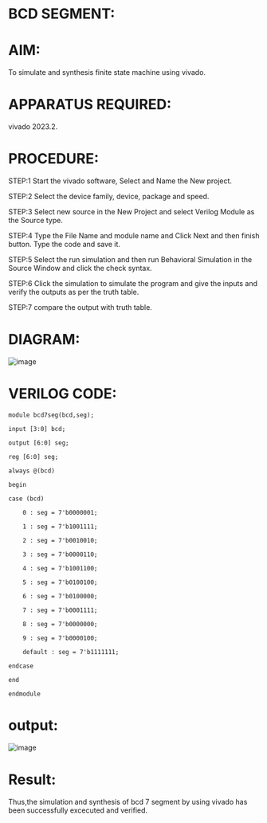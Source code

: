 # BCD SEGMENT:

# AIM:

 To simulate and synthesis finite state machine using vivado.

# APPARATUS REQUIRED: 

  vivado 2023.2.

# PROCEDURE: 
STEP:1 Start the vivado software, Select and Name the New project.

STEP:2 Select the device family, device, package and speed.

STEP:3 Select new source in the New Project and select Verilog Module as the Source type.

STEP:4 Type the File Name and module name and Click Next and then finish button. Type the code and save it.

STEP:5 Select the run simulation and then run Behavioral Simulation in the Source Window and click the check syntax.

STEP:6 Click the simulation to simulate the program and give the inputs and verify the outputs as per the truth table.

STEP:7 compare the output with truth table.

# DIAGRAM:

![image](https://github.com/teja2134/teja2134/assets/161149578/7c305272-d0cc-4f29-acbb-03209a830c42)

# VERILOG CODE:

~~~
module bcd7seg(bcd,seg);

input [3:0] bcd;

output [6:0] seg;

reg [6:0] seg;

always @(bcd)

begin

case (bcd)

    0 : seg = 7'b0000001;
    
    1 : seg = 7'b1001111;
    
    2 : seg = 7'b0010010;
    
    3 : seg = 7'b0000110;
    
    4 : seg = 7'b1001100;
    
    5 : seg = 7'b0100100;
    
    6 : seg = 7'b0100000;
    
    7 : seg = 7'b0001111;
    
    8 : seg = 7'b0000000;
    
    9 : seg = 7'b0000100;
    
    default : seg = 7'b1111111; 

endcase

end

endmodule
~~~

# output:

![image](https://github.com/teja2134/teja2134/assets/161149578/68cb9214-e451-4957-9470-1bc6d17c9b54)

# Result:

Thus,the simulation and synthesis of bcd 7 segment by using vivado has been successfully excecuted and verified.
